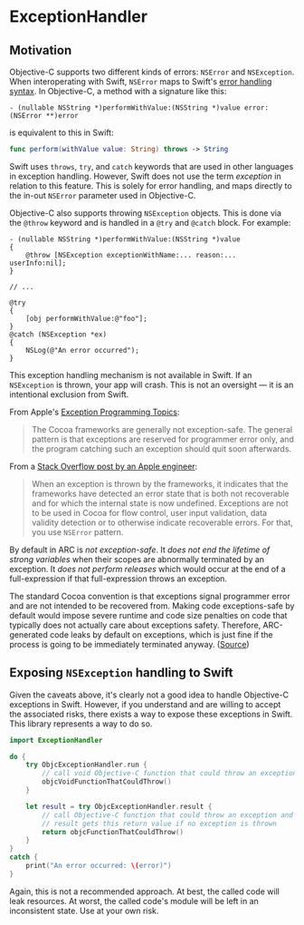 # ExceptionHandler

## Motivation

Objective-C supports two different kinds of errors: `NSError` and `NSException`. When interoperating with Swift, `NSError` maps to Swift's [error handling syntax][swift-error]. In Objective-C, a method with a signature like this:

```objc
- (nullable NSString *)performWithValue:(NSString *)value error:(NSError **)error
```

is equivalent to this in Swift:

```swift
func perform(withValue value: String) throws -> String
```

Swift uses `throws`, `try`, and `catch` keywords that are used in other languages in exception handling. However, Swift does not use the term _exception_ in relation to this feature. This is solely for error handling, and maps directly to the in-out `NSError` parameter used in Objective-C.

Objective-C also supports throwing `NSException` objects. This is done via the `@throw` keyword and is handled in a `@try` and `@catch` block. For example:

```objc
- (nullable NSString *)performWithValue:(NSString *)value
{
    @throw [NSException exceptionWithName:... reason:... userInfo:nil];
}

// ...

@try
{
    [obj performWithValue:@"foo"];
}
@catch (NSException *ex)
{
    NSLog(@"An error occurred");
}
```

This exception handling mechanism is not available in Swift. If an `NSException` is thrown, your app will crash. This is not an oversight &mdash; it is an intentional exclusion from Swift.

From Apple's [Exception Programming Topics][exception-pt]:

> The Cocoa frameworks are generally not exception-safe. The general pattern is that exceptions are reserved for programmer error only, and the program catching such an exception should quit soon afterwards.

From a [Stack Overflow post by an Apple engineer][so-answer]:

> When an exception is thrown by the frameworks, it indicates that the frameworks have detected an error state that is both not recoverable and for which the internal state is now undefined. Exceptions are not to be used in Cocoa for flow control, user input validation, data validity detection or to otherwise indicate recoverable errors. For that, you use `NSError` pattern.

By default in ARC is _not exception-safe_. It _does not end the lifetime of strong variables_ when their scopes are abnormally terminated by an exception. It _does not perform releases_ which would occur at the end of a full-expression if that full-expression throws an exception.

The standard Cocoa convention is that exceptions signal programmer error and are not intended to be recovered from. Making code exceptions-safe by default would impose severe runtime and code size penalties on code that typically does not actually care about exceptions safety. Therefore, ARC-generated code leaks by default on exceptions, which is just fine if the process is going to be immediately terminated anyway. ([Source][apple-forum])

## Exposing `NSException` handling to Swift

Given the caveats above, it's clearly not a good idea to handle Objective-C exceptions in Swift. However, if you understand and are willing to accept the associated risks, there exists a way to expose these exceptions in Swift. This library represents a way to do so.

```swift
import ExceptionHandler

do {
    try ObjcExceptionHandler.run {
        // call void Objective-C function that could throw an exception
        objcVoidFunctionThatCouldThrow()
    }

    let result = try ObjcExceptionHandler.result {
        // call Objective-C function that could throw an exception and return a value
        // result gets this return value if no exception is thrown
        return objcFunctionThatCouldThrow()
    }
}
catch {
    print("An error occurred: \(error)")
}
```

Again, this is not a recommended approach. At best, the called code will leak resources. At worst, the called code's module will be left in an inconsistent state. Use at your own risk.

[swift-error]: https://docs.swift.org/swift-book/LanguageGuide/ErrorHandling.html
[exception-pt]: https://developer.apple.com/library/archive/documentation/Cocoa/Conceptual/Exceptions/Articles/ExceptionsAndCocoaFrameworks.html
[so-answer]: https://stackoverflow.com/a/4649224/511287
[apple-forum]: https://forums.developer.apple.com/thread/86184
